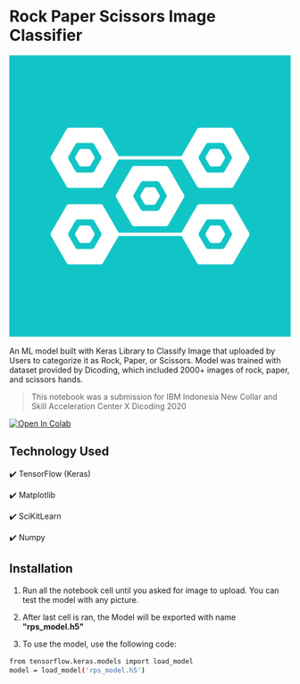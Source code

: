 # Rock Paper Scissors Image Classifier

![](ml_logo.jpg)

An ML model built with Keras Library to Classify Image that uploaded by Users to categorize it as Rock, Paper, or Scissors. Model was trained with dataset provided by Dicoding, which included 2000+ images of rock, paper, and scissors hands.

> This notebook was a submission for IBM Indonesia New Collar and Skill Acceleration Center X Dicoding 2020

<a href="https://colab.research.google.com/drive/16o_LtFxxgeBip6-vMLAqqH6qIty1zgdD?usp=sharing" target="_parent"><img src="https://colab.research.google.com/assets/colab-badge.svg" alt="Open In Colab"/></a>

## Technology Used
:heavy_check_mark: TensorFlow (Keras)

:heavy_check_mark: Matplotlib

:heavy_check_mark: SciKitLearn

:heavy_check_mark: Numpy


## Installation

1. Run all the notebook cell until you asked for image to upload. You can test the model with any picture.

2. After last cell is ran, the Model will be exported with name **"rps_model.h5"**

3. To use the model, use the following code:

```sh
from tensorflow.keras.models import load_model
model = load_model('rps_model.h5')
```
